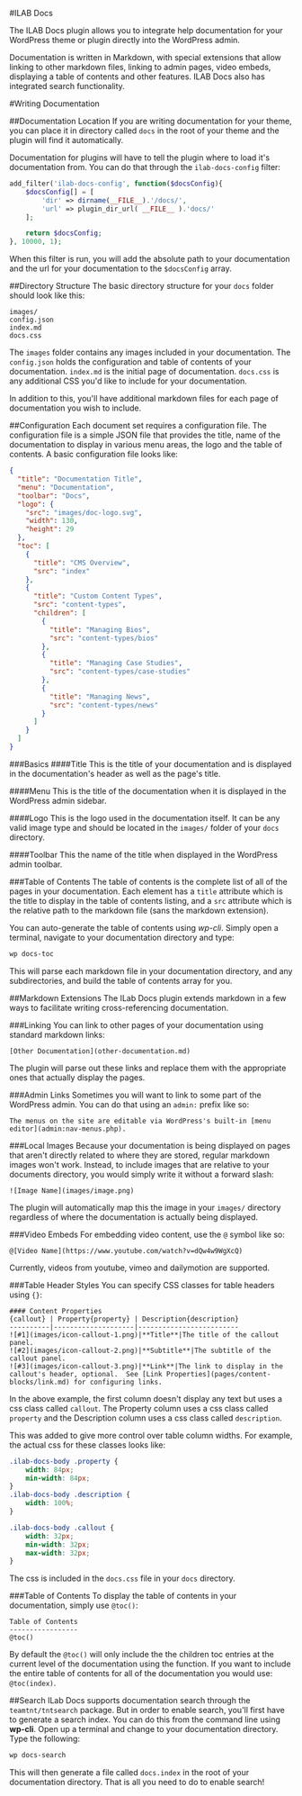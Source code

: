 #ILAB Docs

The ILAB Docs plugin allows you to integrate help documentation for your WordPress theme or plugin directly into the WordPress admin.

Documentation is written in Markdown, with special extensions that allow linking to other markdown files, linking to admin pages, video embeds, displaying a table of contents and other features.  ILAB Docs also has integrated search functionality.


#Writing Documentation

##Documentation Location
If you are writing documentation for your theme, you can place it in directory called `docs` in the root of your theme and the plugin will find it automatically.

Documentation for plugins will have to tell the plugin where to load it's documentation from.  You can do that through the `ilab-docs-config` filter:

```php
add_filter('ilab-docs-config', function($docsConfig){
	$docsConfig[] = [
		'dir' => dirname(__FILE__).'/docs/',
		'url' => plugin_dir_url( __FILE__ ).'docs/'
	];

    return $docsConfig;
}, 10000, 1);
```

When this filter is run, you will add the absolute path to your documentation and the url for your documentation to the `$docsConfig` array.

##Directory Structure
The basic directory structure for your `docs` folder should look like this:

```
images/
config.json
index.md
docs.css
```

The `images` folder contains any images included in your documentation.
The `config.json` holds the configuration and table of contents of your documentation.
`index.md` is the initial page of documentation.
`docs.css` is any additional CSS you'd like to include for your documentation.

In addition to this, you'll have additional markdown files for each page of documentation you wish to include.

##Configuration
Each document set requires a configuration file.  The configuration file is a simple JSON file that provides the title, name of the documentation to display in various menu areas, the logo and the table of contents.  A basic configuration file looks like:

```json
{
  "title": "Documentation Title",
  "menu": "Documentation",
  "toolbar": "Docs",
  "logo": {
    "src": "images/doc-logo.svg",
    "width": 130,
    "height": 29
  },
  "toc": [
    {
      "title": "CMS Overview",
      "src": "index"
    },
    {
      "title": "Custom Content Types",
      "src": "content-types",
      "children": [
        {
          "title": "Managing Bios",
          "src": "content-types/bios"
        },
        {
          "title": "Managing Case Studies",
          "src": "content-types/case-studies"
        },
        {
          "title": "Managing News",
          "src": "content-types/news"
        }
      ]
    }
  ]
}
```

###Basics
####Title
This is the title of your documentation and is displayed in the documentation's header as well as the page's title.

####Menu
This is the title of the documentation when it is displayed in the WordPress admin sidebar.

####Logo
This is the logo used in the documentation itself.  It can be any valid image type and should be located in the `images/` folder of your `docs` directory.

####Toolbar
This the name of the title when displayed in the WordPress admin toolbar.

###Table of Contents
The table of contents is the complete list of all of the pages in your documentation.  Each element has a `title` attribute which is the title to display in the table of contents listing, and a `src` attribute which is the relative path to the markdown file (sans the markdown extension).

You can auto-generate the table of contents using *wp-cli*.  Simply open a terminal, navigate to your documentation directory and type:

```bash
wp docs-toc
```

This will parse each markdown file in your documentation directory, and any subdirectories, and build the table of contents array for you.


##Markdown Extensions
The ILab Docs plugin extends markdown in a few ways to facilitate writing cross-referencing documentation.

###Linking
You can link to other pages of your documentation using standard markdown links:

```
[Other Documentation](other-documentation.md)
```

The plugin will parse out these links and replace them with the appropriate ones that actually display the pages.


###Admin Links
Sometimes you will want to link to some part of the WordPress admin.  You can do that using an `admin:` prefix like so:

```
The menus on the site are editable via WordPress's built-in [menu editor](admin:nav-menus.php).
```

###Local Images
Because your documentation is being displayed on pages that aren't directly related to where they are stored, regular markdown images won't work.  Instead, to include images that are relative to your documents directory, you would simply write it without a forward slash:

```
![Image Name](images/image.png)
```

The plugin will automatically map this the image in your `images/` directory regardless of where the documentation is actually being displayed.

###Video Embeds
For embedding video content, use the `@` symbol like so:

```
@[Video Name](https://www.youtube.com/watch?v=dQw4w9WgXcQ)
```

Currently, videos from youtube, vimeo and dailymotion are supported.

###Table Header Styles
You can specify CSS classes for table headers using `{}`:

```
#### Content Properties
{callout} | Property{property} | Description{description}
----------|--------------------|-------------------------
![#1](images/icon-callout-1.png)|**Title**|The title of the callout panel.
![#2](images/icon-callout-2.png)|**Subtitle**|The subtitle of the callout panel.
![#3](images/icon-callout-3.png)|**Link**|The link to display in the callout's header, optional.  See [Link Properties](pages/content-blocks/link.md) for configuring links.
```

In the above example, the first column doesn't display any text but uses a css class called `callout`.  The Property column uses a css class called `property` and the Description column uses a css class called `description`.

This was added to give more control over table column widths.  For example, the actual css for these classes looks like:

```css
.ilab-docs-body .property {
    width: 84px;
    min-width: 84px;
}
.ilab-docs-body .description {
    width: 100%;
}

.ilab-docs-body .callout {
    width: 32px;
    min-width: 32px;
    max-width: 32px;
}
```

The css is included in the `docs.css` file in your `docs` directory.

###Table of Contents
To display the table of contents in your documentation, simply use `@toc()`:

```
Table of Contents
-----------------
@toc()
```

By default the `@toc()` will only include the the children toc entries at the current level of the documentation using the function.  If you want to include the entire table of contents for all of the documentation you would use: `@toc(index)`.

##Search
ILab Docs supports documentation search through the `teamtnt/tntsearch` package.  But in order to enable search, you'll first have to generate a search index.  You can do this from the command line using **wp-cli**.  Open up a terminal and change to your documentation directory.  Type the following:

```bash
wp docs-search
```

This will then generate a file called `docs.index` in the root of your documentation directory.  That is all you need to do to enable search!


